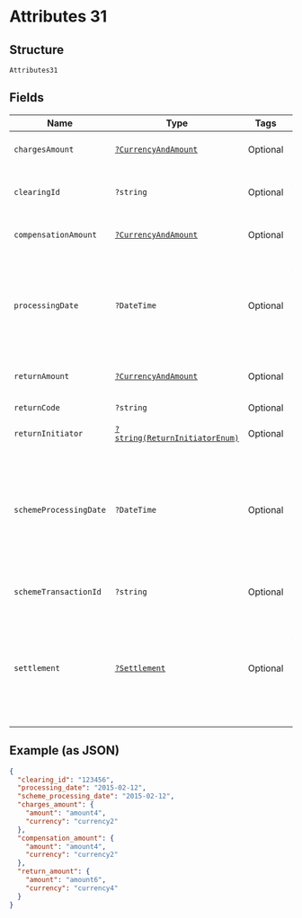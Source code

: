 
# Attributes 31

## Structure

`Attributes31`

## Fields

| Name | Type | Tags | Description | Getter | Setter |
|  --- | --- | --- | --- | --- | --- |
| `chargesAmount` | [`?CurrencyAndAmount`](../../doc/models/currency-and-amount.md) | Optional | - | getChargesAmount(): ?CurrencyAndAmount | setChargesAmount(?CurrencyAndAmount chargesAmount): void |
| `clearingId` | `?string` | Optional | Unique identifier for organisations collecting payments | getClearingId(): ?string | setClearingId(?string clearingId): void |
| `compensationAmount` | [`?CurrencyAndAmount`](../../doc/models/currency-and-amount.md) | Optional | - | getCompensationAmount(): ?CurrencyAndAmount | setCompensationAmount(?CurrencyAndAmount compensationAmount): void |
| `processingDate` | `?DateTime` | Optional | Date on which the operation is to be debited from the debtor account. Formatted according to ISO 8601 format: YYYY-MM-DD. | getProcessingDate(): ?\DateTime | setProcessingDate(?\DateTime processingDate): void |
| `returnAmount` | [`?CurrencyAndAmount`](../../doc/models/currency-and-amount.md) | Optional | - | getReturnAmount(): ?CurrencyAndAmount | setReturnAmount(?CurrencyAndAmount returnAmount): void |
| `returnCode` | `?string` | Optional | - | getReturnCode(): ?string | setReturnCode(?string returnCode): void |
| `returnInitiator` | [`?string(ReturnInitiatorEnum)`](../../doc/models/return-initiator-enum.md) | Optional | - | getReturnInitiator(): ?string | setReturnInitiator(?string returnInitiator): void |
| `schemeProcessingDate` | `?DateTime` | Optional | Date on which the operation is processed by the scheme. Formatted according to ISO 8601 format: YYYY-MM-DD. Only used if different from `processing_date`. | getSchemeProcessingDate(): ?\DateTime | setSchemeProcessingDate(?\DateTime schemeProcessingDate): void |
| `schemeTransactionId` | `?string` | Optional | - | getSchemeTransactionId(): ?string | setSchemeTransactionId(?string schemeTransactionId): void |
| `settlement` | [`?Settlement`](../../doc/models/settlement.md) | Optional | Specifies the details on how the settlement of the transaction between the instructing agent and the instructed agent is completed | getSettlement(): ?Settlement | setSettlement(?Settlement settlement): void |

## Example (as JSON)

```json
{
  "clearing_id": "123456",
  "processing_date": "2015-02-12",
  "scheme_processing_date": "2015-02-12",
  "charges_amount": {
    "amount": "amount4",
    "currency": "currency2"
  },
  "compensation_amount": {
    "amount": "amount4",
    "currency": "currency2"
  },
  "return_amount": {
    "amount": "amount6",
    "currency": "currency4"
  }
}
```

